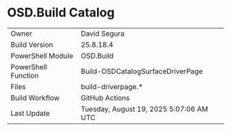 ﻿# OSD.Build Catalog

| | |
|-|-|
| Owner | David Segura |
| Build Version | 25.8.18.4 |
| PowerShell Module | OSD.Build |
| PowerShell Function | Build-OSDCatalogSurfaceDriverPage |
| Files | build-driverpage.* |
| Build Workflow | GitHub Actions |
| Last Update | Tuesday, August 19, 2025 5:07:06 AM UTC |
